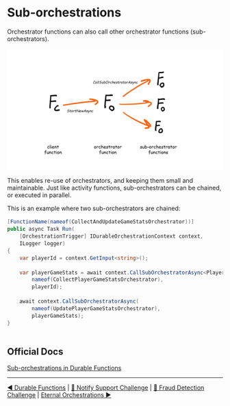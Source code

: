 # Sub-orchestrations

Orchestrator functions can also call other orchestrator functions (sub-orchestrators).

![Sub-orchestrations](diagrams/sub-orchestrators.png)

This enables re-use of orchestrators, and keeping them small and maintainable. Just like activity functions, sub-orchestrators can be chained, or executed in parallel.

This is an example where two sub-orchestrators are chained:

```csharp
[FunctionName(nameof(CollectAndUpdateGameStatsOrchestrator))]
public async Task Run(
    [OrchestrationTrigger] IDurableOrchestrationContext context,
    ILogger logger)
{
    var playerId = context.GetInput<string>();

    var playerGameStats = await context.CallSubOrchestratorAsync<PlayerGameStats>(
        nameof(CollectPlayerGameStatsOrchestrator),
        playerId);
    
    await context.CallSubOrchestratorAsync(
        nameof(UpdatePlayerGameStatsOrchestrator),
        playerGameStats);
}
    
```

## Official Docs

[Sub-orchestrations in Durable Functions](https://docs.microsoft.com/en-us/azure/azure-functions/durable/durable-functions-sub-orchestrations?tabs=csharp)

---
[◀ Durable Functions](durablefunctions.md) | [🔼 Notify Support Challenge](../NotifySupport/challenge/README.md) | [🔼 Fraud Detection Challenge](../FraudDetection/challenge/README.md) | [Eternal Orchestrations ▶](eternalorchestrations.md)
